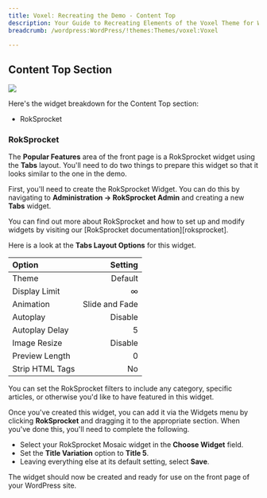 ```yaml
---
title: Voxel: Recreating the Demo - Content Top
description: Your Guide to Recreating Elements of the Voxel Theme for WordPress
breadcrumb: /wordpress:WordPress/!themes:Themes/voxel:Voxel

---
```


Content Top Section
-----
![][demo1]

Here's the widget breakdown for the Content Top section:

* RokSprocket

### RokSprocket
The **Popular Features** area of the front page is a RokSprocket widget using the **Tabs** layout. You'll need to do two things to prepare this widget so that it looks similar to the one in the demo.

First, you'll need to create the RokSprocket Widget. You can do this by navigating to **Administration -> RokSprocket Admin** and creating a new **Tabs** widget. 

You can find out more about RokSprocket and how to set up and modify widgets by visiting our [RokSprocket documentation][roksprocket].

Here is a look at the **Tabs Layout Options** for this widget.

| Option          |        Setting |  
| :-------------- | -------------: |  
| Theme           |        Default |  
| Display Limit   |              ∞ |  
| Animation       | Slide and Fade |  
| Autoplay        |        Disable |  
| Autoplay Delay  |              5 |  
| Image Resize    |        Disable |  
| Preview Length  |              0 |  
| Strip HTML Tags |             No |  

You can set the RokSprocket filters to include any category, specific articles, or otherwise you'd like to have featured in this widget.

Once you've created this widget, you can add it via the Widgets menu by clicking **RokSprocket** and dragging it to the appropriate section. When you've done this, you'll need to complete the following.

* Select your RokSprocket Mosaic widget in the **Choose Widget** field.
* Set the **Title Variation** option to **Title 5**.
* Leaving everything else at its default setting, select **Save**.

The widget should now be created and ready for use on the front page of your WordPress site.

[demo1]: assets/demo_5.jpeg